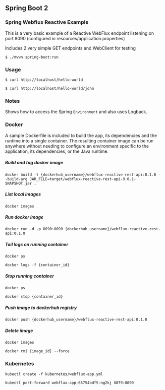 ## Spring Boot 2

### Spring Webflux Reactive Example

This is a very basic example of a Reactive WebFlux endpoint listening on port 8090 (configured in resources/application.properties)

Includes 2 very simple GET endpoints and WebClient for testing

`` $ ./mvwn spring-boot:run  ``

### Usage

`` $ curl http://localhost/hello-world ``

`` $ curl http://localhost/hello-world/john ``

### Notes

Shows how to access the Spring `` Environment `` and also uses Logback.


### Docker
A sample Dockerfile is included to build the app, its dependencies and the runtime into a single container. The resulting container image can be run anywhere without needing to configure an environment specific to the application, its dependencies, or the Java runtime.
 
##### Build and tag docker image

`` docker build -t {dockerhub_username}/webflux-reactive-rest-api:0.1.0 --build-arg JAR_FILE=target/webflux-reactive-rest-api-0.0.1-SNAPSHOT.jar . ``

##### List local images

`` docker images ``

##### Run docker image

`` docker run -d -p 8090:8090 {dockerhub_username}/webflux-reactive-rest-api:0.1.0 ``

##### Tail logs on running container

`` docker ps ``

`` docker logs -f {container_id} ``


##### Stop running container
 
`` docker ps ``

`` docker stop {container_id} ``

##### Push image to dockerhub registry

`` docker push {dockerhub_username}/webflux-reactive-rest-api:0.1.0 ``

##### Delete image

`` docker images ``

`` docker rmi {image_id} --force ``

### Kubernetes

`` kubectl create -f kubernetes/webflux-app.yml ``

`` kubectl port-forward webflux-app-65754bdf9-ng2kj 8079:8090 ``






